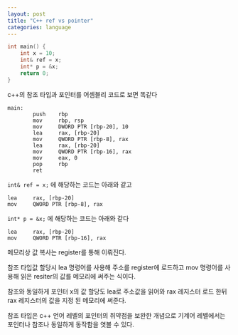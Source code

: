 ```yaml
---
layout: post
title: "C++ ref vs pointer"
categories: language
---
```


```c++
int main() {
    int x = 10; 
    int& ref = x; 
    int* p = &x;
    return 0;
}
```

c++의 참조 타입과 포인터를 어셈블리 코드로 보면 똑같다

```
main:
        push    rbp
        mov     rbp, rsp
        mov     DWORD PTR [rbp-20], 10
        lea     rax, [rbp-20]
        mov     QWORD PTR [rbp-8], rax
        lea     rax, [rbp-20]
        mov     QWORD PTR [rbp-16], rax
        mov     eax, 0
        pop     rbp
        ret
```

`int& ref = x;`  에 해당하는 코드는 아래와 같고 

```
lea     rax, [rbp-20]
mov     QWORD PTR [rbp-8], rax
```

`int* p = &x;` 에 해당하는 코드는 아래와 같다

```
lea     rax, [rbp-20]
mov     QWORD PTR [rbp-16], rax
```

<!-- begin_excerpt -->

메모리상 값 복사는 register를 통해 이뤄진다.

<!-- end_excerpt -->

참조 타입값 할당시 lea 명령어를 사용해 주소를 register에 로드하고 mov 명령어를 사용해 읽은 resiter의 값를 메모리에 써주는 식이다.

참조와 동일하게 포인터 x의 값 할당도 lea로 주소값을 읽어와 rax 레지스터 로드 한뒤 rax 레지스터의 값을 지정 된 메모리에 써준다.  
  
  
참조 타입은 c++ 언어 레벨의 포인터의 취약점을 보완한 개념으로 기계어 레벨에서는 포인터나 참조나 동일하게 동작함을 엿볼 수 있다.


